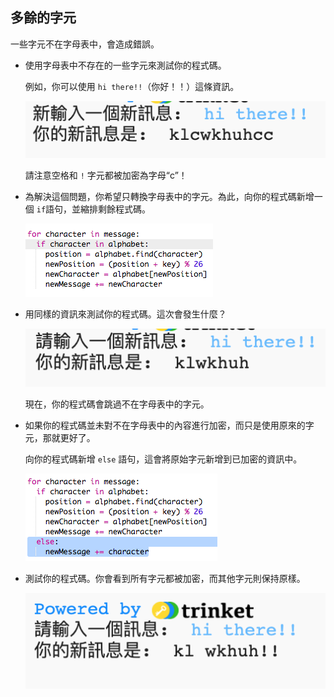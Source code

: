 ## 多餘的字元

一些字元不在字母表中，會造成錯誤。

+ 使用字母表中不存在的一些字元來測試你的程式碼。
    
    例如，你可以使用 `hi there!!`（你好！！）這條資訊。
    
    ![截圖](images/messages-extra-characters.png)
    
    請注意空格和 `!` 字元都被加密為字母“c”！

+ 為解決這個問題，你希望只轉換字母表中的字元。為此，向你的程式碼新增一個 `if`語句，並縮排剩餘程式碼。
    
    ![螢幕截圖](images/messages-if.png)

+ 用同樣的資訊來測試你的程式碼。這次會發生什麼？
    
    ![截圖](images/messages-if-test.png)
    
    現在，你的程式碼會跳過不在字母表中的字元。

+ 如果你的程式碼並未對不在字母表中的內容進行加密，而只是使用原來的字元，那就更好了。
    
    向你的程式碼新增 `else` 語句，這會將原始字元新增到已加密的資訊中。
    
    ![截圖](images/messages-else.png)

+ 測試你的程式碼。你會看到所有字元都被加密，而其他字元則保持原樣。
    
    ![截圖](images/messages-else-test.png)